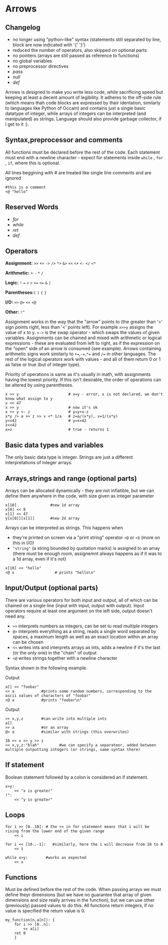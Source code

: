 Arrows
======

Changelog
--------------------------------
* no longer using "python-like" syntax (statements still separated by line, block are now indicated with '{' '}')
* reduced the number of operators, also skipped on optional parts
* no pointers (arrays are still passed as reference to functions)
* no global variables
* no preprocessor directives
* _pass_
* _null_
* _def_

Arrows is designed to make you write less code, while sacrificing speed but keeping at least a decent amount of legibility. It adheres to the off-side rule (which means thah code blocks are expressed by their identation, similarly to languages like Python of Occam) and contains just a single basic datatype of integer, while arrays of integers can be interpreted (and manipulated) as strings. Language should also provide garbage collector, if I get to it :).

Syntax,preprocessor and comments
--------------------------------
All functions must be declared before the rest of the code. Each statement must end with a newline character - expect for statements inside `while` , `for` , `if`, where this is optional.

All lines beggining with # are treated like single line comments and are ignored
```
#this is a comment
<@ "hello"
```

Reserved Words
--------------------------------
* _for_ 
* _while_
* _ret_
* _def_

Operators
--------------------------------
**Assignment:** `>>` `+>` `->` `/>` `*>` `&>` `<<` `<+` `<-` `</` `<*`

**Arithmetic:** `+` `-` `*` `/`

**Logic:** `!` `=` `<` `>` `>=` `<=` `&` `|`

**Parentheses:**`(` `)` `{` `}`

**I/O:** `>>` `@>` `<<` `<@` 

**Other:** `!^`

Assignment works in the way that the "arrow" points to (the greater than '>' sign points right, less than '<' points left). For example `x>>y` assigns the value of x to y. `<->` is the swap operator - which swaps the values of given variables. Assignments can be chained and mixed with arithmetic or logical expressions - these are evaluated from left to right, as if the expression on the "open" side of an arrow is consumed (see example). Arrows containing arithmetic signs work similarly to `+=`,`-=`,`*=` and `/=` in other languages. The rest of the logical operators work with values - and all of them return 0 or 1 as false or true (but of integer type).

Priority of operations is same as it's usually in math, with assignments having the lowest priority. If this isn't desirable, the order of operations can be altered by using parentheses.
```
x >> y                      # x=y - error, x is not declared, we don't know what assign to y
x << 47
x >> y                      # now it's ok
x +> y <- z                 # y=y+x-z
x*y /> a >> z >> v <* 1/a   # z=a/(x*y), v=1/(x*y)
y<<42                       # y=x=42
z<<42						
x=z                         # true - returns 1
```
Basic data types and variables
--------------------------------
The only basic data type is integer. Strings are just a different interpretations of integer arrays.

Arrays,strings and range (optional parts)
--------------------------------
Arrays can be allocated dynamically - they are not inflatible, but we can define them anywhere in the code, with size given as integer parameter
```
x[10]               #new 1d array
x[0] << 8
x[1] << 47
y[x[0]][x[1]]       #new 2d array
```
Arrays can be interpreted as strings. This happens when 
- they're printed on screen via a "print string" operator `<@` or `<$` (more on this in I/O)
- `"string"` (a string bounded by quotation marks) is assigned to an array (there must be enough room, assignemnt always happens as if it was to a 1d array, even if it's not)
```
x[10] << "hello"
<@ x		  		  # prints "hello\n"
```

Input/Output (optional parts)
--------------------------------
There are various operators for both input and output, all of which can be chained on a single line (input with input, output with output). Input operators require at least one argument on the left side, output doesn't need any.
* `>>` interprets numbers as integers, can be set tu read multiple integers
* `@>` interprets everything as a string, reads a single word separated by spaces, a maximum length as well as an exact location within an array can be chosen
* `<<` writes ints and interprets arrays as ints, adds a newline if it's the last (or the only one) in the "chain" of output
* `<@` writes strings together with a newline character

Syntax shown in the following example.

Output
```
a[] << "foobar"
<< a            #prints some random numbers, corresponding to the ascii values of characters of "foobar"
<@ a            #prints "foobar\n"
```
Output
```
>> x,y,z        #can write into multiple ints
a[]
>> a            #or an array
@> a            #similar with strings (this overwrites)
```
```
10 >> x >> y >> z
<< x,y,z:"blah"  		#we can specify a separateor, added between multiple outputting integers (or strings, same syntax there)
```

If statement
------------------------------
Boolean statement followed by a colon is considered an if statement.
```
x>y:
	<< "x is greater"
!^:
	<< "y is greater"
```


Loops
--------------------------------
```
for i >> [0..10]: # the >> in for statement means that i will be rising from the lower end of the given range
	<< i

for i << [10..-1]:   #similarly, here the i will decrease from 10 to 0
	<< i

while x>y:        #works as expected
	<< x
```

Functions
--------------------------------
Must be defined before the rest of the code. When passing arrays we must define theyr dimensions (but we have no guarantee that array of given dimensions and size really arrives in the function), but we can use other (previously) passed values to do this. All functions return integers, if no value is specified the return value is 0.

```
my_function(n,a[n]): {
	for i >> [0..n]:
		<< a[i]
	ret 0
	}
```